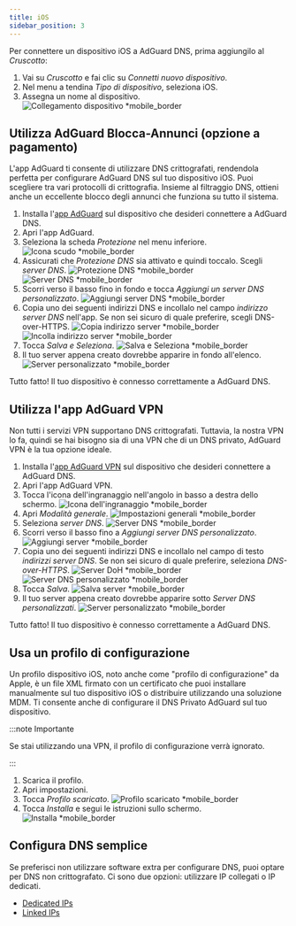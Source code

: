 ```yaml
---
title: iOS
sidebar_position: 3
---
```


Per connettere un dispositivo iOS a AdGuard DNS, prima aggiungilo al _Cruscotto_:

1. Vai su _Cruscotto_ e fai clic su _Connetti nuovo dispositivo_.
2. Nel menu a tendina _Tipo di dispositivo_, seleziona iOS.
3. Assegna un nome al dispositivo.
    ![Collegamento dispositivo \*mobile_border](https://cdn.adtidy.org/content/kb/dns/private/new_dns/connect/ios_ab/choose_ios.png)

## Utilizza AdGuard Blocca-Annunci (opzione a pagamento)

L'app AdGuard ti consente di utilizzare DNS crittografati, rendendola perfetta per configurare AdGuard DNS sul tuo dispositivo iOS. Puoi scegliere tra vari protocolli di crittografia. Insieme al filtraggio DNS, ottieni anche un eccellente blocco degli annunci che funziona su tutto il sistema.

1. Installa l'[app AdGuard](https://adguard.com/adguard-ios/overview.html) sul dispositivo che desideri connettere a AdGuard DNS.
2. Apri l'app AdGuard.
3. Seleziona la scheda _Protezione_ nel menu inferiore.
    ![Icona scudo \*mobile_border](https://cdn.adtidy.org/content/kb/dns/private/new_dns/connect/ios_ab/ios_step3.jpg)
4. Assicurati che _Protezione DNS_ sia attivato e quindi toccalo. Scegli _server DNS_.
    ![Protezione DNS \*mobile_border](https://cdn.adtidy.org/content/kb/dns/private/new_dns/connect/ios_ab/ios_step4.jpg)
    ![Server DNS \*mobile_border](https://cdn.adtidy.org/content/kb/dns/private/new_dns/connect/ios_ab/ios_step4_2.jpg)
5. Scorri verso il basso fino in fondo e tocca _Aggiungi un server DNS personalizzato_.
    ![Aggiungi server DNS \*mobile_border](https://cdn.adtidy.org/content/kb/dns/private/new_dns/connect/ios_ab/ios_step5.jpg)
6. Copia uno dei seguenti indirizzi DNS e incollalo nel campo _indirizzo server DNS_ nell'app. Se non sei sicuro di quale preferire, scegli DNS-over-HTTPS.
    ![Copia indirizzo server \*mobile_border](https://cdn.adtidy.org/content/kb/dns/private/new_dns/connect/ios_ab/ios_step6_1.png)
    ![Incolla indirizzo server \*mobile_border](https://cdn.adtidy.org/content/kb/dns/private/new_dns/connect/ios_ab/ios_step6_2.jpg)
7. Tocca _Salva e Seleziona_.
    ![Salva e Seleziona \*mobile_border](https://cdn.adtidy.org/content/kb/dns/private/new_dns/connect/ios_ab/ios_step7.jpg)
8. Il tuo server appena creato dovrebbe apparire in fondo all'elenco.
    ![Server personalizzato \*mobile_border](https://cdn.adtidy.org/content/kb/dns/private/new_dns/connect/ios_ab/ios_step8.jpg)

Tutto fatto! Il tuo dispositivo è connesso correttamente a AdGuard DNS.

## Utilizza l'app AdGuard VPN

Non tutti i servizi VPN supportano DNS crittografati. Tuttavia, la nostra VPN lo fa, quindi se hai bisogno sia di una VPN che di un DNS privato, AdGuard VPN è la tua opzione ideale.

1. Installa l'[app AdGuard VPN](https://adguard-vpn.com/ios/overview.html) sul dispositivo che desideri connettere a AdGuard DNS.
2. Apri l'app AdGuard VPN.
3. Tocca l'icona dell'ingranaggio nell'angolo in basso a destra dello schermo.
    ![Icona dell'ingranaggio \*mobile_border](https://cdn.adtidy.org/content/kb/dns/private/new_dns/connect/ios_vpn/ios_step3.jpg)
4. Apri _Modalità generale_.
    ![Impostazioni generali \*mobile_border](https://cdn.adtidy.org/content/kb/dns/private/new_dns/connect/ios_vpn/ios_step4.jpg)
5. Seleziona _server DNS_.
    ![Server DNS \*mobile_border](https://cdn.adtidy.org/content/kb/dns/private/new_dns/connect/ios_vpn/ios_step5.png)
6. Scorri verso il basso fino a _Aggiungi server DNS personalizzato_.
    ![Aggiungi server \*mobile_border](https://cdn.adtidy.org/content/kb/dns/private/new_dns/connect/ios_vpn/ios_step6.png)
7. Copia uno dei seguenti indirizzi DNS e incollalo nel campo di testo _indirizzi server DNS_. Se non sei sicuro di quale preferire, seleziona _DNS-over-HTTPS_.
    ![Server DoH \*mobile_border](https://cdn.adtidy.org/content/kb/dns/private/new_dns/connect/ios_vpn/ios_step7_1.png)
    ![Server DNS personalizzato \*mobile_border](https://cdn.adtidy.org/content/kb/dns/private/new_dns/connect/ios_vpn/ios_step7_2.jpg)
8. Tocca _Salva_.
    ![Salva server \*mobile_border](https://cdn.adtidy.org/content/kb/dns/private/new_dns/connect/ios_vpn/ios_step8.jpg)
9. Il tuo server appena creato dovrebbe apparire sotto _Server DNS personalizzati_.
    ![Server personalizzato \*mobile_border](https://cdn.adtidy.org/content/kb/dns/private/new_dns/connect/ios_vpn/ios_step9.png)

Tutto fatto! Il tuo dispositivo è connesso correttamente a AdGuard DNS.

## Usa un profilo di configurazione

Un profilo dispositivo iOS, noto anche come "profilo di configurazione" da Apple, è un file XML firmato con un certificato che puoi installare manualmente sul tuo dispositivo iOS o distribuire utilizzando una soluzione MDM. Ti consente anche di configurare il DNS Privato AdGuard sul tuo dispositivo.

:::note Importante

Se stai utilizzando una VPN, il profilo di configurazione verrà ignorato.

:::

1. Scarica il profilo.
2. Apri impostazioni.
3. Tocca _Profilo scaricato_.
    ![Profilo scaricato \*mobile_border](https://cdn.adtidy.org/content/kb/dns/private/new_dns/connect/ios_manual/manual_step3.png)
4. Tocca _Installa_ e segui le istruzioni sullo schermo.
    ![Installa \*mobile_border](https://cdn.adtidy.org/content/kb/dns/private/new_dns/connect/ios_manual/manual_step4.png)

## Configura DNS semplice

Se preferisci non utilizzare software extra per configurare DNS, puoi optare per DNS non crittografato. Ci sono due opzioni: utilizzare IP collegati o IP dedicati.

- [Dedicated IPs](/private-dns/connect-devices/other-options/dedicated-ip.md)
- [Linked IPs](/private-dns/connect-devices/other-options/linked-ip.md)
